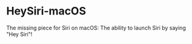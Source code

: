 # HeySiri-macOS
The missing piece for Siri on macOS: The ability to launch Siri by saying "Hey Siri"!
